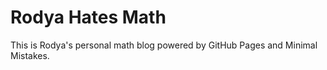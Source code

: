 # Rodya Hates Math

This is Rodya's personal math blog powered by GitHub Pages and Minimal Mistakes.